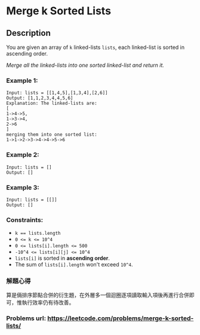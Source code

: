 # Merge k Sorted Lists
## Description
You are given an array of `k` linked-lists `lists`, each linked-list is sorted in ascending order.

*Merge all the linked-lists into one sorted linked-list and return it.*

### Example 1:
    Input: lists = [[1,4,5],[1,3,4],[2,6]]
    Output: [1,1,2,3,4,4,5,6]
    Explanation: The linked-lists are:
    [
    1->4->5,
    1->3->4,
    2->6
    ]
    merging them into one sorted list:
    1->1->2->3->4->4->5->6

### Example 2:
    Input: lists = []
    Output: []

### Example 3:
    Input: lists = [[]]
    Output: []

### Constraints:
* `k == lists.length`
* `0 <= k <= 10^4`
* `0 <= lists[i].length <= 500`
* `-10^4 <= lists[i][j] <= 10^4`
* `lists[i]` is sorted in **ascending order**.
* The sum of `lists[i].length` won't exceed `10^4`.

### 解題心得
算是倆排序節點合併的衍生題，在外層多一個迴圈逐項讀取輸入項後再進行合併即可，惟執行效率仍有待改善。

### Problems url: https://leetcode.com/problems/merge-k-sorted-lists/